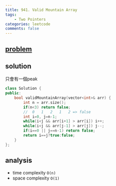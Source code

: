 ```yaml
---
title: 941. Valid Mountain Array
tags: 
    - Two Pointers
categories: leetcode
comments: false
---
```


## [problem](https://leetcode.com/problems/valid-mountain-array/)

## solution
只會有一個peak

```c++
class Solution {
public:
    bool validMountainArray(vector<int>& arr) {
        int n = arr.size();
        if(n<3) return false;
        //  0   1   2   1   2 => false
        int i=0, j=n-1;
        while(i<j && arr[i+1] > arr[i]) i++;
        while(i<j && arr[j-1] > arr[j]) j--;
        if(i==0 || j==n-1) return false;
        return i==j?true:false;
    }
};
```
## analysis
- time complexity `O(n)`
- space complexity `O(1)`